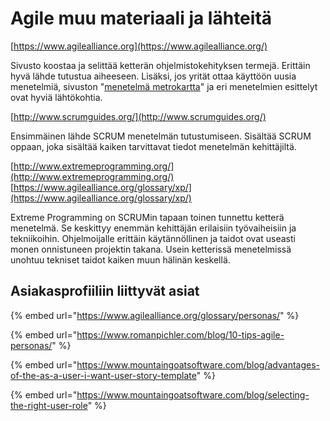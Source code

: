 # Agile muu materiaali ja lähteitä

[https://www.agilealliance.org](https://www.agilealliance.org/)

Sivusto koostaa ja selittää ketterän ohjelmistokehityksen termejä. Erittäin hyvä lähde tutustua aiheeseen. Lisäksi, jos yrität ottaa käyttöön uusia menetelmiä, sivuston "[menetelmä metrokartta](https://www.agilealliance.org/agile101/subway-map-to-agile-practices/)" ja eri menetelmien esittelyt ovat hyviä lähtökohtia.

[http://www.scrumguides.org/](http://www.scrumguides.org/)

Ensimmäinen lähde SCRUM menetelmän tutustumiseen. Sisältää SCRUM oppaan, joka sisältää kaiken tarvittavat tiedot menetelmän kehittäjiltä.

[http://www.extremeprogramming.org/](http://www.extremeprogramming.org/)  
[https://www.agilealliance.org/glossary/xp/](https://www.agilealliance.org/glossary/xp/)

Extreme Programming on SCRUMin tapaan toinen tunnettu ketterä menetelmä. Se keskittyy enemmän kehittäjän erilaisiin työvaiheisiin ja tekniikoihin. Ohjelmoijalle erittäin käytännöllinen ja taidot ovat useasti monen onnistuneen projektin takana. Usein ketterissä menetelmissä unohtuu tekniset taidot kaiken muun hälinän keskellä.

## Asiakasprofiiliin liittyvät asiat

{% embed url="https://www.agilealliance.org/glossary/personas/" %}

{% embed url="https://www.romanpichler.com/blog/10-tips-agile-personas/" %}

{% embed url="https://www.mountaingoatsoftware.com/blog/advantages-of-the-as-a-user-i-want-user-story-template" %}

{% embed url="https://www.mountaingoatsoftware.com/blog/selecting-the-right-user-role" %}

